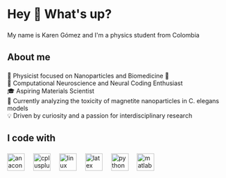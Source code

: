 <h1 align="left">Hey 👋 What's up?</h1>

###

<p align="left">My name is Karen Gómez and I'm a physics student from Colombia</p>

###

<h2 align="left">About me</h2>

###

<p align="left">🚀 Physicist focused on Nanoparticles and Biomedicine 🚀<br>🧠 Computational Neuroscience and Neural Coding Enthusiast<br>🎓 Aspiring Materials Scientist<br>🔬 Currently analyzing the toxicity of magnetite nanoparticles in C. elegans models<br>💡 Driven by curiosity and a passion for interdisciplinary research</p>

###

<h2 align="left">I code with</h2>

###

<div align="left">
  <img src="https://cdn.jsdelivr.net/gh/devicons/devicon/icons/anaconda/anaconda-original.svg" height="40" alt="anaconda logo"  />
  <img width="12" />
  <img src="https://cdn.jsdelivr.net/gh/devicons/devicon/icons/cplusplus/cplusplus-original.svg" height="40" alt="cplusplus logo"  />
  <img width="12" />
  <img src="https://cdn.jsdelivr.net/gh/devicons/devicon/icons/linux/linux-original.svg" height="40" alt="linux logo"  />
  <img width="12" />
  <img src="https://cdn.jsdelivr.net/gh/devicons/devicon/icons/latex/latex-original.svg" height="40" alt="latex logo"  />
  <img width="12" />
  <img src="https://cdn.jsdelivr.net/gh/devicons/devicon/icons/python/python-original.svg" height="40" alt="python logo"  />
  <img width="12" />
  <img src="https://cdn.jsdelivr.net/gh/devicons/devicon/icons/matlab/matlab-original.svg" height="40" alt="matlab logo"  />
</div>

###
